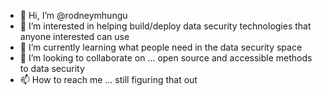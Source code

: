 - 👋 Hi, I’m @rodneymhungu
- 👀 I’m interested in helping build/deploy data security technologies that anyone interested can use
- 🌱 I’m currently learning what people need in the data security space
- 💞️ I’m looking to collaborate on ... open source and accessible methods to data security
- 📫 How to reach me ... still figuring that out

<!---
rodneymhungu/rodneymhungu is a ✨ special ✨ repository because its `README.md` (this file) appears on your GitHub profile.
You can click the Preview link to take a look at your changes.
--->
